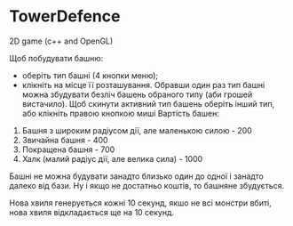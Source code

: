 # TowerDefence
2D game (c++ and OpenGL)

Щоб побудувати башню:
- оберіть тип башні (4 кнопки меню);
- клікніть на місце її розташування.
Обравши один раз тип башні можна збудувати безліч башень обраного типу (аби грошей вистачило).
Щоб скинути активний тип башень оберіть інший тип, або клікніть правою кнопкою миші
Вартість башен:
1) Башня з широким радіусом дії, але маленькою силою - 200
2) Звичайна башня - 400 
3) Покращена башня - 700
4) Халк (малий радіус дії, але велика сила) - 1000

Башні не можна будувати занадто близько один до одної і занадто далеко від бази. 
Ну і якщо не достатньо коштів, то башняне збудується.

Нова хвиля генерується кожні 10 секунд, якшо не всі монстри вбиті, нова хвиля відкладається ще на 10 секунд.
